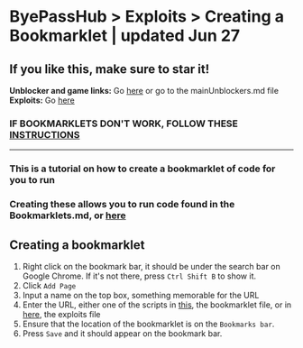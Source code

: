 # ByePassHub > Exploits > Creating a Bookmarklet | updated Jun 27
## If you like this, make sure to star it!
**Unblocker and game links:** Go [here](https://github.com/wea-f/ByePassHub/blob/main/mainUnblockers.md) or go to the mainUnblockers.md file <br>
**Exploits:** Go [here](https://github.com/wea-f/ByePassHub/blob/main/Exploits/README.md) <br>
### IF BOOKMARKLETS DON'T WORK, FOLLOW THESE [INSTRUCTIONS](https://github.com/wea-f/ByePassHub/blob/main/Exploits/Downgrading.md)
---
### This is a tutorial on how to create a bookmarklet of code for you to run
### Creating these allows you to run code found in the Bookmarklets.md, or [here](https://github.com/wea-f/ByePassHub/blob/main/Exploits/Bookmarklets/Bookmarklets.md)
## Creating a bookmarklet
1. Right click on the bookmark bar, it should be under the search bar on Google Chrome. If it's not there, press `Ctrl Shift B` to show it.
2. Click `Add Page`
3. Input a name on the top box, something memorable for the URL
4. Enter the URL, either one of the scripts in [this](https://github.com/wea-f/ByePassHub/blob/main/Exploits/Bookmarklets.md), the bookmarklet file, or in [here](https://github.com/wea-f/ByePassHub/blob/main/Exploits/Exploits%5CBypasses.md), the exploits file
5. Ensure that the location of the bookmarklet is on the `Bookmarks bar`.
6. Press `Save` and it should appear on the bookmark bar.
